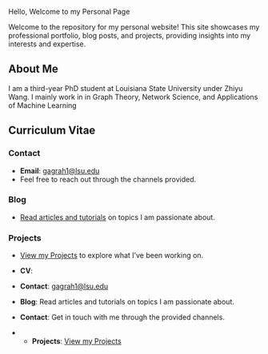 Hello, Welcome to my Personal Page

Welcome to the repository for my personal website! This site showcases my professional portfolio, blog posts, and projects, providing insights into my interests and expertise.

## About Me

I am a third-year PhD student at Louisiana State University under Zhiyu Wang. I mainly work in in Graph Theory, Network Science, and Applications of Machine Learning
## Curriculum Vitae

### Contact
- **Email**: [gagrah1@lsu.edu](mailto:gagrah1@lsu.edu)
- Feel free to reach out through the channels provided.

### Blog
- [Read articles and tutorials](your-blog-url) on topics I am passionate about.

### Projects
- [View my Projects](./project.html) to explore what I’ve been working on.

- **CV**:
- **Contact**: gagrah1@lsu.edu
- **Blog**: Read articles and tutorials on topics I am passionate about.
- **Contact**: Get in touch with me through the provided channels.
- - **Projects**: [View my Projects](./project.html)

